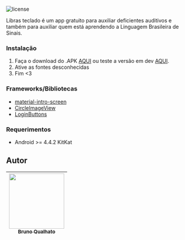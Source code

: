 ![license](https://img.shields.io/badge/license-MIT-green.svg?longCache=true&style=flat-square)

Libras teclado é um app gratuito para auxiliar deficientes auditivos e também para auxiliar
quem está aprendendo a Linguagem Brasileira de Sinais.


### Instalação

1. Faça o download do .APK [AQUI](https://github.com/brunoqualhato/TecladoLibras/releases/download/1.0/app-debug.apk) ou teste a versão em dev [AQUI](https://github.com/brunoqualhato/TecladoLibras/releases/download/1.2/app-debug.apk).
2. Ative as fontes desconhecidas
3. Fim <3

### Frameworks/Bibliotecas
* [material-intro-screen](https://github.com/TangoAgency/material-intro-screen)
* [CircleImageView](https://github.com/hdodenhof/CircleImageView)
* [LoginButtons](https://github.com/shaishavgandhi05/LoginButtons)




### Requerimentos
* Android >= 4.4.2 KitKat


## Autor
| [<img src="https://avatars2.githubusercontent.com/u/24703194?s=400&u=84672ff37d2a5181047f82a157e2d8a5761bcd6a&v=4" width="150" height="150"><br><sub>Bruno Qualhato</sub>](https://github.com/brunoqualhato) |
| :---: |
